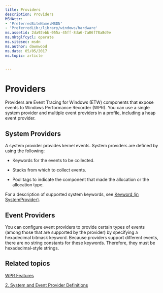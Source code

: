 ```yaml
---
title: Providers
description: Providers
MSHAttr:
- 'PreferredSiteName:MSDN'
- 'PreferredLib:/library/windows/hardware'
ms.assetid: 2da92ebb-055a-45ff-8da6-7a06f78a8d9e
ms.mktglfcycl: operate
ms.sitesec: msdn
ms.author: dawnwood
ms.date: 05/05/2017
ms.topic: article


---
```


# Providers


Providers are Event Tracing for Windows (ETW) components that expose events to Windows Performance Recorder (WPR). You can use a single system provider and multiple event providers in a profile, including a heap event provider.

## System Providers


A system provider provides kernel events. System providers are defined by using the following:

-   Keywords for the events to be collected.

-   Stacks from which to collect events.

-   Pool tags to indicate the component that made the allocation or the allocation type.

For a description of supported system keywords, see [Keyword (in SystemProvider)](keyword--in-systemprovider-.md).

## Event Providers


You can configure event providers to provide certain types of events (among those that are supported by the provider) by specifying a hexadecimal bitmask keyword. Because providers support different events, there are no string constants for these keywords. Therefore, they must be hexadecimal-style strings.

## Related topics


[WPR Features](wpr-features.md)

[2. System and Event Provider Definitions](2-system-and-event-provider-definitions.md)

 

 







